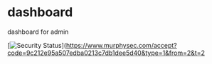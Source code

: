 # dashboard
dashboard for admin



[![Security Status](https://www.murphysec.com/platform3/v3/badge/1611467216172658688.svg?t=1)](https://www.murphysec.com/accept?code=9c212e95a507edba0213c7db1dee5d40&type=1&from=2&t=2
